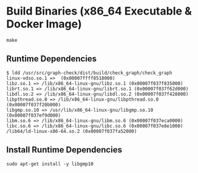 # Build Binaries (x86_64 Executable & Docker Image)

    make

## Runtime Dependencies

    $ ldd /usr/src/graph-check/dist/build/check_graph/check_graph
    linux-vdso.so.1 =>  (0x00007ffff8518000)
    libz.so.1 => /lib/x86_64-linux-gnu/libz.so.1 (0x00007f037f835000)
    librt.so.1 => /lib/x86_64-linux-gnu/librt.so.1 (0x00007f037f62d000)
    libdl.so.2 => /lib/x86_64-linux-gnu/libdl.so.2 (0x00007f037f428000)
    libpthread.so.0 => /lib/x86_64-linux-gnu/libpthread.so.0 (0x00007f037f20b000)
    libgmp.so.10 => /usr/lib/x86_64-linux-gnu/libgmp.so.10 (0x00007f037ef9d000)
    libm.so.6 => /lib/x86_64-linux-gnu/libm.so.6 (0x00007f037eca0000)
    libc.so.6 => /lib/x86_64-linux-gnu/libc.so.6 (0x00007f037e8e1000)
    /lib64/ld-linux-x86-64.so.2 (0x00007f037fa52000)

## Install Runtime Dependencies

    sudo apt-get install -y libgmp10
